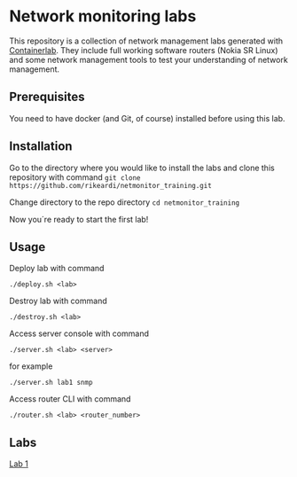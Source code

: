 # Network monitoring labs

This repository is a collection of network management labs generated with [Containerlab](https://containerlab.dev/). They include full working software routers (Nokia SR Linux) and some network management tools to test your understanding of network management.
## Prerequisites
You need to have docker (and Git, of course) installed before using this lab.

## Installation
Go to the directory where you would like to install the labs and clone this repository with command `git clone https://github.com/rikeardi/netmonitor_training.git`

Change directory to the repo directory `cd netmonitor_training`

Now you´re ready to start the first lab!

## Usage

Deploy lab with command
```
./deploy.sh <lab>
```
Destroy lab with command
```
./destroy.sh <lab>
```

Access server console with command
```
./server.sh <lab> <server>
```
for example
```
./server.sh lab1 snmp
```

Access router CLI with command
```
./router.sh <lab> <router_number>
```

## Labs

[Lab 1](lab1/lab1.md)